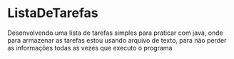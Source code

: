 # ListaDeTarefas
Desenvolvendo uma lista de tarefas simples para praticar com java, onde para armazenar as tarefas estou usando arquivo de texto, para não perder as informações todas as vezes que executo o programa
